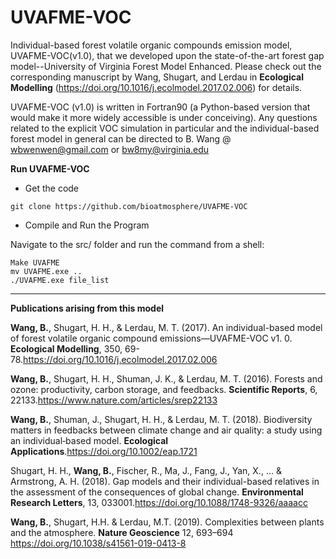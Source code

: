 # UVAFME-VOC
Individual-based forest volatile organic compounds emission model, UVAFME-VOC(v1.0), that we developed upon the state-of-the-art forest gap model--University of Virginia Forest Model Enhanced. Please check out the corresponding manuscript by Wang, Shugart, and Lerdau in **Ecological Modelling** (https://doi.org/10.1016/j.ecolmodel.2017.02.006) for details.

UVAFME-VOC (v1.0) is written in Fortran90 (a Python-based version that would make it more widely accessible is under conceiving). Any questions related to the explicit VOC simulation in particular and the individual-based forest model in general can  be directed to B. Wang @ wbwenwen@gmail.com or bw8my@virginia.edu

**Run UVAFME-VOC**

- Get the code

```shell
git clone https://github.com/bioatmosphere/UVAFME-VOC
```

- Compile and Run the Program

Navigate to the src/ folder and run the command from a shell:

```shell
Make UVAFME
mv UVAFME.exe ..
./UVAFME.exe file_list
```

------------------------------------------------------------------------------------------------------------------------------------------
**Publications arising from this model**

**Wang, B.**, Shugart, H. H., & Lerdau, M. T. (2017). An individual-based model of forest volatile organic compound emissions—UVAFME-VOC v1. 0. **Ecological Modelling**, 350, 69-78.https://doi.org/10.1016/j.ecolmodel.2017.02.006

**Wang, B.**, Shugart, H. H., Shuman, J. K., & Lerdau, M. T. (2016). Forests and ozone: productivity, carbon storage, and feedbacks. **Scientific Reports**, 6, 22133.https://www.nature.com/articles/srep22133

**Wang, B.**, Shuman, J., Shugart, H. H., & Lerdau, M. T. (2018). Biodiversity matters in feedbacks between climate change and air quality: a study using an individual‐based model. **Ecological Applications**.https://doi.org/10.1002/eap.1721

Shugart, H. H., **Wang, B.**, Fischer, R., Ma, J., Fang, J., Yan, X., ... & Armstrong, A. H. (2018). Gap models and their individual-based relatives in the assessment of the consequences of global change. **Environmental Research Letters**, 13, 033001.https://doi.org/10.1088/1748-9326/aaaacc

**Wang, B.**, Shugart, H.H. & Lerdau, M.T. (2019). Complexities between plants and the atmosphere. **Nature Geoscience** 12, 693–694 https://doi.org/10.1038/s41561-019-0413-8
